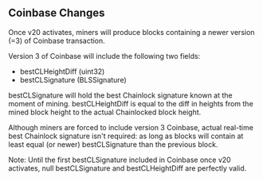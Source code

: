 Coinbase Changes
------------------------

Once v20 activates, miners will produce blocks containing a newer version (=3) of Coinbase transaction.

Version 3 of Coinbase will include the following two fields:
- bestCLHeightDiff (uint32)
- bestCLSignature (BLSSignature)

bestCLSignature will hold the best Chainlock signature known at the moment of mining.
bestCLHeightDiff is equal to the diff in heights from the mined block height to the actual Chainlocked block height.

Although miners are forced to include version 3 Coinbase, actual real-time best Chainlock signature isn't required: as long as blocks will contain at least equal (or newer) bestCLSignature than the previous block.

Note: Until the first bestCLSignature included in Coinbase once v20 activates, null bestCLSignature and bestCLHeightDiff are perfectly valid.
